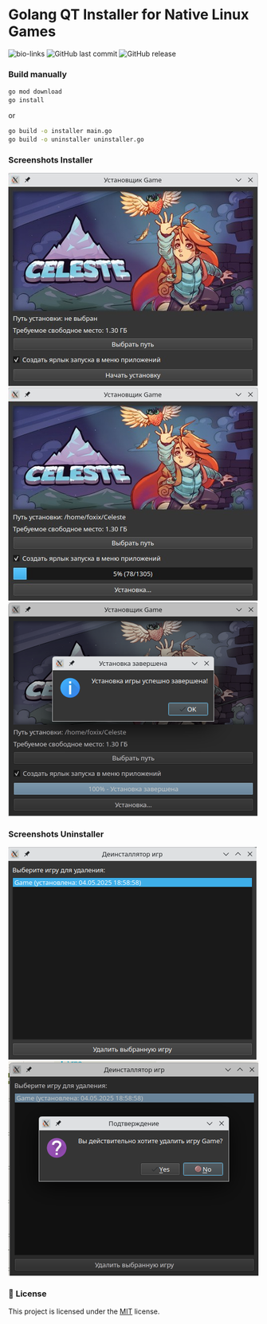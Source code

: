 # Golang QT Installer for Native Linux Games
![bio-links](https://socialify.git.ci/foxixus1/go-qt_installer/image?description=1&forks=1&issues=1&language=1&name=1&owner=1&pattern=Solid&pulls=1&stargazers=1&theme=Auto)
![GitHub last commit](https://img.shields.io/github/last-commit/foxixus1/go-qt_installer)
![GitHub release](https://img.shields.io/github/foxixus1/go-qt_installer/releases/tag/main)

### Build manually
```sh
go mod download
go install
```
or
```sh
go build -o installer main.go
go build -o uninstaller uninstaller.go
```
### Screenshots Installer
![Screenshot](assets-git/screen1.png)
![Screenshot](assets-git/screen2.png)
![Screenshot](assets-git/screen3.png)

### Screenshots Uninstaller
![Screenshot](assets-git/screen4.png)
![Screenshot](assets-git/screen5.png)

### 📝 **License**

This project is licensed under the [MIT](./LICENSE) license.
